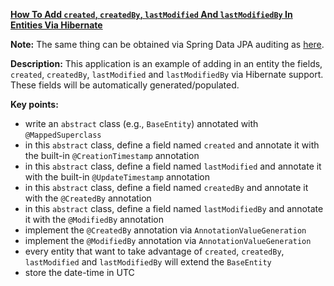 **[How To Add `created`, `createdBy`, `lastModified` And `lastModifiedBy` In Entities Via Hibernate](https://github.com/andreipall/Spring-Boot-JPA/tree/master/HibernateSpringBootTimestampGeneration)**
 
**Note:** The same thing can be obtained via Spring Data JPA auditing as [here](https://github.com/andreipall/Spring-Boot-JPA/tree/master/HibernateSpringBootAudit).

**Description:** This application is an example of adding in an entity the fields, `created`, `createdBy`, `lastModified` and `lastModifiedBy` via Hibernate support. These fields will be automatically generated/populated.

**Key points:**
- write an `abstract` class (e.g., `BaseEntity`) annotated with `@MappedSuperclass`
- in this `abstract` class, define a field named `created` and annotate it with the built-in `@CreationTimestamp` annotation
- in this `abstract` class, define a field named `lastModified` and annotate it with the built-in `@UpdateTimestamp` annotation
- in this `abstract` class, define a field named `createdBy` and annotate it with the `@CreatedBy` annotation
- in this `abstract` class, define a field named `lastModifiedBy` and annotate it with the `@ModifiedBy` annotation
- implement the `@CreatedBy` annotation via `AnnotationValueGeneration`
- implement the `@ModifiedBy` annotation via `AnnotationValueGeneration`
- every entity that want to take advantage of `created`, `createdBy`, `lastModified` and `lastModifiedBy` will extend the `BaseEntity`
- store the date-time in UTC
